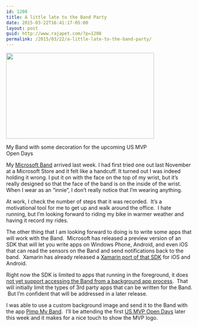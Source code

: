 ```yaml
---
id: 1208
title: A little late to the Band Party
date: 2015-03-22T16:41:17-05:00
layout: post
guid: http://www.rajapet.com/?p=1208
permalink: /2015/03/22/a-little-late-to-the-band-party/
---
```

<div style="width: 410px" class="wp-caption alignnone">
  <img loading="lazy" class="" src="https://i2.wp.com/www.rajapet.net/Other/2015-Blog/i-LfFs2TG/0/S/MyBand-S.jpg?resize=400%2C232" alt="" width="400" height="232" data-recalc-dims="1" />
  
  <p class="wp-caption-text">
    My Band with some decoration for the upcoming US MVP Open Days
  </p>
</div>

My [Microsoft Band](https://www.microsoft.com/microsoft-band/en-us "Microsoft Band") arrived last week. I had first tried one out last November at a Microsoft Store and it felt like a handcuff. It turned out I was indeed holding it wrong. I put it on with the face on the top of my wrist, but it&#8217;s really designed so that the face of the band is on the inside of the wrist. When I wear as an &#8220;innie&#8221;, I don&#8217;t really notice that I&#8217;m wearing anything.

At work, I check the number of steps that it was recorded.  It&#8217;s a motivational tool for me to get up and walk around the office.  I hate running, but I&#8217;m looking forward to riding my bike in warmer weather and having it record my rides.

The other thing that I am looking forward to doing is to write some apps that will work with the Band.  Microsoft has released a preview version of an SDK that will let you write apps on Windows Phone, Android, and even iOS that can read the sensors on the Band and send notifications back to the band.  Xamarin has already released a [Xamarin port of that SDK](http://blog.xamarin.com/microsoft-band-sdk-now-available/ "Microsoft Band SDK Now Available") for iOS and Android.

Right now the SDK is limited to apps that running in the foreground, it does [not yet support accessing the Band from a background app process](http://stackoverflow.com/questions/28720109/microsoft-band-sdk-preview-notificationmanager-within-a-backgroundtask/28727153#28727153).  That will initially limit the types of 3rd party apps that can be written for the Band.  But I&#8217;m confident that will be addressed in a later release.

I was able to use a custom background image and send it to the Band with the app [Pimp My Band](http://www.windowsphone.com/en-us/store/app/pimp-my-band/9966b6e7-bb20-4b53-9b3c-8701a271c66c).  I&#8217;ll be attending the first [US MVP Open Days](http://mvp.microsoft.com/en-US/US-MVP-Open-Days.aspx) later this week and it makes for a nice touch to show the MVP logo.
